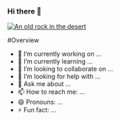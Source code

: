 ### Hi there 👋
[![An old rock in the desert](/assets/images/shiprock.jpg "Shiprock, New Mexico by Beau Rogers")](https://raw.githubusercontent.com/SaddamHossain07/SaddamHossain07/main/images/cover.png)


#Overview

- 🔭 I’m currently working on ...
- 🌱 I’m currently learning ...
- 👯 I’m looking to collaborate on ...
- 🤔 I’m looking for help with ...
- 💬 Ask me about ...
- 📫 How to reach me: ...
- 😄 Pronouns: ...
- ⚡ Fun fact: ...
